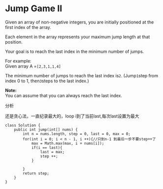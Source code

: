 # Jump Game II

Given an array of non-negative integers, you are initially positioned at the first index of the array.

Each element in the array represents your maximum jump length at that position.

Your goal is to reach the last index in the minimum number of jumps.

For example:  
Given array A =`[2,3,1,1,4]`

The minimum number of jumps to reach the last index is`2`. \(Jump`1`step from index 0 to 1, then`3`steps to the last index.\)

**Note:**  
You can assume that you can always reach the last index.

分析

还是贪心法，一直纪录最大的，loop i到了当前last,每次last设置为最大

```text
class Solution {
    public int jump(int[] nums) {
        int n = nums.length, step = 0, last = 0, max = 0;
        for(int i = 0; i < n - 1, i ++){//只到n-1 到最后一步不要step++了
            max = Math.max(max, i + nums[i]);
            if(i == last){
                last = max;
                step ++;
            }

        }
        return step;
    }
}
```

